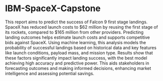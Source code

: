 # IBM-SpaceX-Capstone
This report aims to predict the success of Falcon 9 first stage landings. SpaceX has reduced launch costs to $62 million by reusing the first stage of its rockets, compared to $165 million from other providers.
Predicting landing outcomes helps estimate launch costs and supports competitive bids against SpaceX. Using machine learning, this analysis models the probability of successful landings based on historical data and key features like launch conditions, payload mass, and mission type.
Results show that these factors significantly impact landing success, with the best model achieving high accuracy and predictive power. This aids stakeholders in forecasting outcomes and making informed decisions, enhancing market intelligence and assessing potential savings.

